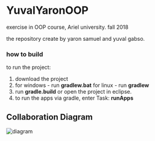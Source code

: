 # YuvalYaronOOP
exercise in OOP course, Ariel university. fall 2018

the repository create by yaron samuel and yuval gabso.


### how to build
to run the project:

1. download the project
2. for windows - run **gradlew.bat**
   for linux - run **gradlew**
3. run **gradle.build** or open the project in eclipse.
4. to run the apps via gradle, enter Task: **runApps**

## Collaboration Diagram
 ![diagram](https://github.com/SamYaron/YuvalYaronOOP/blob/master/YuvalYaronOOP/docs/Collaboration_Diagram.JPG)
